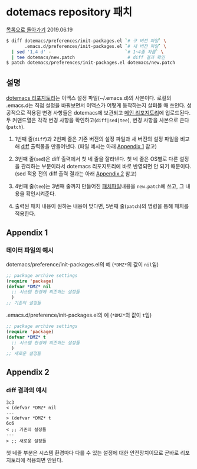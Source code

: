 # dotemacs repository 패치
[목록으로 돌아가기](README.md)
2019.06.19

```sh
$ diff dotemacs/preferences/init-packages.el `# 구 버전 파일` \
       .emacs.d/preferences/init-packages.el `# 새 버전 파일` \
  | sed '1,4 d' -                            `# 1~4줄 자름` \
  | tee dotemacs/new.patch                    # diff 결과 확인
$ patch dotemacs/preferences/init-packages.el dotemacs/new.patch 
```

## 설명

[dotemacs 리포지토리](https://github.com/murry2018/dotemacs/)는 이맥스
설정 파일(~/.emacs.d)의 사본이다. 로컬의 .emacs.d는 직접 설정을
바꿔보면서 이맥스가 어떻게 동작하는지 살펴볼 때 쓰인다. 성공적으로
적용된 변경 사항들은 dotemacs에 보관되고 [메인
리포지토리](https://github.com/murry2018/dotemacs/)에 업로드된다. 두
커맨드열은 각각 변경 사항을 확인하고(`diff|sed|tee`), 변경 사항을
사본으로 쓴다(`patch`).

1. 1번째 줄(`diff`)과 2번째 줄은 기존 버전의 설정 파일과 새 버전의
   설정 파일을 비교해 [diff](https://ko.wikipedia.org/wiki/Diff)
   출력물을 만들어낸다. (파일 예시는 아래 [Appendix 1](#Appendix-1)
   참고)
   
2. 3번째 줄(`sed`)은 diff 출력에서 첫 네 줄을 잘라낸다. 첫 네 줄은
   OS별로 다른 설정을 관리하는 부분이라서 dotemacs 리포지토리에 바로
   반영되면 안 되기 때문이다. (sed 적용 전의 diff 출력 결과는 아래
   [Appendix 2](#Appendix-2) 참고)

3. 4번째 줄(`tee`)는 3번째 줄까지 만들어진
   [패치파일](https://ko.wikipedia.org/wiki/Patch)내용을 `new.patch`에
   쓰고, 그 내용을 확인시켜준다.

4. 출력된 패치 내용이 원하는 내용이 맞다면, 5번째 줄(`patch`)의 명령을
   통해 패치를 적용한다.

## Appendix 1

### 데이터 파일의 예시

dotemacs/preference/init-packages.el의 예 (`*DMZ*`의 값이 `nil`임)

```lisp
;; package archive settings
(require 'package)
(defvar *DMZ* nil
  ;; 시스템 환경에 의존하는 설정들
  )
;; 기존의 설정들
```

.emacs.d/preference/init-packages.el의 예 (`*DMZ*`의 값이 `t`임)

```lisp
;; package archive settings
(require 'package)
(defvar *DMZ* t
  ;; 시스템 환경에 의존하는 설정들
  )
;; 새로운 설정들
```


## Appendix 2

### diff 결과의 예시

```
3c3
< (defvar *DMZ* nil
---
> (defvar *DMZ* t
6c6
< ;; 기존의 설정들
---
> ;; 새로운 설정들
```

첫 네줄 부분은 시스템 환경마다 다를 수 있는 설정에 대한 안전장치이므로
곧바로 리포지토리에 적용되면 안된다.
